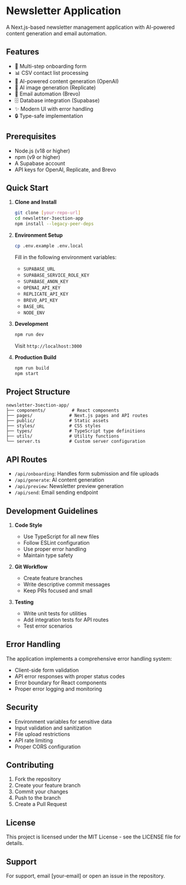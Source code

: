 # Newsletter Application

A Next.js-based newsletter management application with AI-powered content generation and email automation.

## Features

- 📝 Multi-step onboarding form
- 📊 CSV contact list processing
- 🤖 AI-powered content generation (OpenAI)
- 🎨 AI image generation (Replicate)
- 📧 Email automation (Brevo)
- 🗄️ Database integration (Supabase)
- ✨ Modern UI with error handling
- 🔒 Type-safe implementation

## Prerequisites

- Node.js (v18 or higher)
- npm (v9 or higher)
- A Supabase account
- API keys for OpenAI, Replicate, and Brevo

## Quick Start

1. **Clone and Install**
   ```bash
   git clone [your-repo-url]
   cd newsletter-3section-app
   npm install --legacy-peer-deps
   ```

2. **Environment Setup**
   ```bash
   cp .env.example .env.local
   ```
   Fill in the following environment variables:
   - `SUPABASE_URL`
   - `SUPABASE_SERVICE_ROLE_KEY`
   - `SUPABASE_ANON_KEY`
   - `OPENAI_API_KEY`
   - `REPLICATE_API_KEY`
   - `BREVO_API_KEY`
   - `BASE_URL`
   - `NODE_ENV`

3. **Development**
   ```bash
   npm run dev
   ```
   Visit `http://localhost:3000`

4. **Production Build**
   ```bash
   npm run build
   npm start
   ```

## Project Structure

```
newsletter-3section-app/
├── components/          # React components
├── pages/              # Next.js pages and API routes
├── public/             # Static assets
├── styles/             # CSS styles
├── types/              # TypeScript type definitions
├── utils/              # Utility functions
└── server.ts           # Custom server configuration
```

## API Routes

- `/api/onboarding`: Handles form submission and file uploads
- `/api/generate`: AI content generation
- `/api/preview`: Newsletter preview generation
- `/api/send`: Email sending endpoint

## Development Guidelines

1. **Code Style**
   - Use TypeScript for all new files
   - Follow ESLint configuration
   - Use proper error handling
   - Maintain type safety

2. **Git Workflow**
   - Create feature branches
   - Write descriptive commit messages
   - Keep PRs focused and small

3. **Testing**
   - Write unit tests for utilities
   - Add integration tests for API routes
   - Test error scenarios

## Error Handling

The application implements a comprehensive error handling system:
- Client-side form validation
- API error responses with proper status codes
- Error boundary for React components
- Proper error logging and monitoring

## Security

- Environment variables for sensitive data
- Input validation and sanitization
- File upload restrictions
- API rate limiting
- Proper CORS configuration

## Contributing

1. Fork the repository
2. Create your feature branch
3. Commit your changes
4. Push to the branch
5. Create a Pull Request

## License

This project is licensed under the MIT License - see the LICENSE file for details.

## Support

For support, email [your-email] or open an issue in the repository.
